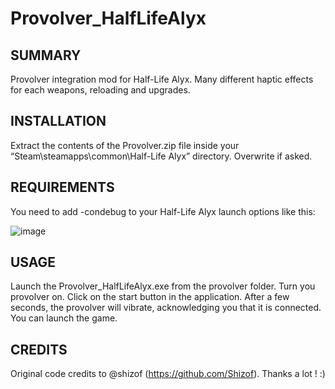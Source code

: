 # Provolver_HalfLifeAlyx

## SUMMARY

Provolver integration mod for Half-Life Alyx. Many different haptic effects for each weapons, reloading and upgrades.


## INSTALLATION
Extract the contents of the Provolver.zip file inside your “Steam\steamapps\common\Half-Life Alyx” directory.
Overwrite if asked.


## REQUIREMENTS
You need to add -condebug to your Half-Life Alyx launch options like this:

![image](https://user-images.githubusercontent.com/1837913/82000781-5abec780-9694-11ea-9fb5-61b049c7f4f5.png)

## USAGE

Launch the Provolver_HalfLifeAlyx.exe from the provolver folder.
Turn you provolver on.
Click on the start button in the application.
After a few seconds, the provolver will vibrate, acknowledging you that it is connected.
You can launch the game.

## CREDITS

Original code credits to @shizof (https://github.com/Shizof). Thanks a lot ! :)
